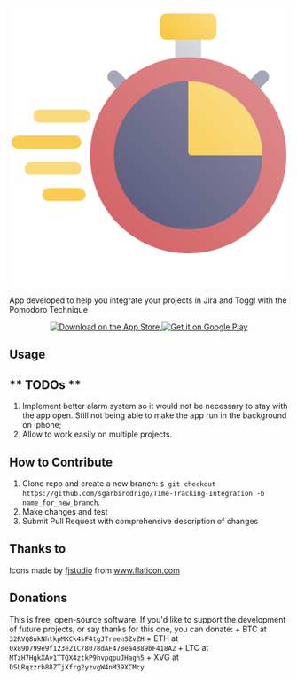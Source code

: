 ![Time Tracking Integration logo](img/stopwatch.png)

App developed to help you integrate your projects in Jira and Toggl with the Pomodoro Technique

<p align="center">
  <a href="soon">
    <img alt="Download on the App Store" title="App Store" src="http://i.imgur.com/0n2zqHD.png" width="140">
  </a>

  <a href="soon">
    <img alt="Get it on Google Play" title="Google Play" src="http://i.imgur.com/mtGRPuM.png" width="140">
  </a>
</p>

**Usage**
---



** TODOs **
---

1. Implement better alarm system so it would not be necessary to stay with the app open. Still not being able to make the app run in the background on Iphone;
2. Allow to work easily on multiple projects.

**How to Contribute**
---

1. Clone repo and create a new branch: `$ git checkout https://github.com/sgarbirodrigo/Time-Tracking-Integration -b name_for_new_branch`.
2. Make changes and test
3. Submit Pull Request with comprehensive description of changes

**Thanks to**
---
<div>Icons made by <a href="https://www.flaticon.com/free-icon/stopwatch_3203216" title="fjstudio">fjstudio</a> from <a href="https://www.flaticon.com/" title="Flaticon">www.flaticon.com</a></div>


**Donations**
---

This is free, open-source software. If you'd like to support the development of future projects, or say thanks for this one, you can donate:
    + BTC at `32RVQ8ukNhtkpMKCk4sF4tgJTreenSZvZH`
    + ETH at `0x89D799e9f123e21C78078dAF47Bea4889bF418A2`
    + LTC at `MTzH7HgkXAv1TTQX4ztkP9hvpqpuJHagh5`
    + XVG at `DSLRqzzrb88ZTjXfrg2yzvgW4nM39XCMcy`